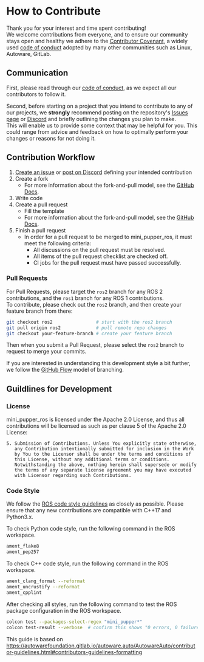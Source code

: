 # How to Contribute

Thank you for your interest and time spent contributing!  
We welcome contributions from everyone, and to ensure our community stays open and healthy
we adhere to the [Contributor Covenant](https://www.contributor-covenant.org/), a widely
used [code of conduct](./CODE_OF_CONDUCT.md) adopted by many other communities such as
Linux, Autoware, GitLab.

## Communication

First, please read through our [code of conduct](./CODE_OF_CONDUCT.md),
as we expect all our contributors to follow it.

Second, before starting on a project that you intend to contribute to any of our
projects, we **strongly** recommend posting on the repository's
[Issues page](https://github.com/mangdangroboticsclub/mini_pupper_ros/issues) or
[Discord](https://discord.gg/xJdt3dHBVw) and
briefly outlining the changes you plan to make.  
This will enable us to provide
some context that may be helpful for you. This could range from advice and
feedback on how to optimally perform your changes or reasons for not doing it.

## Contribution Workflow

1. [Create an issue](https://github.com/mangdangroboticsclub/mini_pupper_ros/issues) or [post on Discord](https://discord.gg/xJdt3dHBVw) defining your intended contribution
2. Create a fork
    * For more information about the fork-and-pull model, see the [GitHub Docs](https://docs.github.com/en/get-started/quickstart/contributing-to-projects?tool=webui&platform=linux).
3. Write code
4. Create a pull request
    * Fill the template
    * For more information about the fork-and-pull model, see the [GitHub Docs](https://docs.github.com/en/get-started/quickstart/contributing-to-projects?tool=webui&platform=linux).
5. Finish a pull request
    * In order for a pull request to be merged to mini_pupper_ros, it must meet the following criteria:
        * All discussions on the pull request must be resolved.
        * All items of the pull request checklist are checked off.
        * CI jobs for the pull request must have passed successfully.

### Pull Requests

For Pull Requests, please target the `ros2` branch for any ROS 2 contributions,
and the `ros1` branch for any ROS 1 contributions.  
To contribute, please check out the `ros2` branch, and then create your feature
branch from there:

```sh
git checkout ros2                # start with the ros2 branch
git pull origin ros2             # pull remote repo changes
git checkout your-feature-branch # create your feature branch
```
Then when you submit a Pull Request, please select the `ros2` branch to request
to merge your commits.

If you are interested in understanding this development style a bit further,
we follow the [GitHub Flow](https://docs.github.com/en/get-started/quickstart/github-flow)
model of branching.

## Guildlines for Development

### License

mini_pupper_ros is licensed under the Apache 2.0 License, and thus all contributions will be licensed as such
as per clause 5 of the Apache 2.0 License:

~~~
5. Submission of Contributions. Unless You explicitly state otherwise,
   any Contribution intentionally submitted for inclusion in the Work
   by You to the Licensor shall be under the terms and conditions of
   this License, without any additional terms or conditions.
   Notwithstanding the above, nothing herein shall supersede or modify
   the terms of any separate license agreement you may have executed
   with Licensor regarding such Contributions.
~~~

### Code Style

We follow the [ROS code style guidelines](https://docs.ros.org/en/humble/The-ROS2-Project/Contributing/Code-Style-Language-Versions.html) as closely as possible.
Please ensure that any new contributions are compatible with C++17 and Python3.x.

To check Python code style, run the following command in the ROS workspace.

```sh
ament_flake8
ament_pep257
```

To check C++ code style, run the following command in the ROS workspace.

```sh
ament_clang_format --reformat
ament_uncrustify --reformat
ament_cpplint
```

After checking all styles, run the following command to test the ROS package configuration in the ROS workspace.

```sh
colcon test --packages-select-regex "mini_pupper*"
colcon test-result --verbose  # confirm this shows "0 errors, 0 failures, 0 skipped"
```

This guide is based on https://autowarefoundation.gitlab.io/autoware.auto/AutowareAuto/contributor-guidelines.html#contributors-guidelines-formatting
